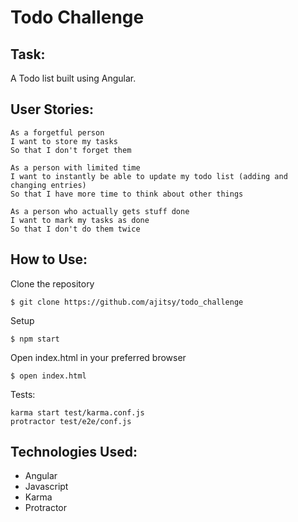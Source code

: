 # Todo Challenge

Task:
-------
A Todo list built using Angular.

User Stories:
-------
```
As a forgetful person
I want to store my tasks
So that I don't forget them

As a person with limited time
I want to instantly be able to update my todo list (adding and changing entries)
So that I have more time to think about other things

As a person who actually gets stuff done
I want to mark my tasks as done
So that I don't do them twice
```

How to Use:
-------

Clone the repository

```
$ git clone https://github.com/ajitsy/todo_challenge
```

Setup
```
$ npm start
```

Open index.html in your preferred browser
```
$ open index.html
```

Tests:
```
karma start test/karma.conf.js
protractor test/e2e/conf.js
```

Technologies Used:
-------
* Angular
* Javascript
* Karma
* Protractor
